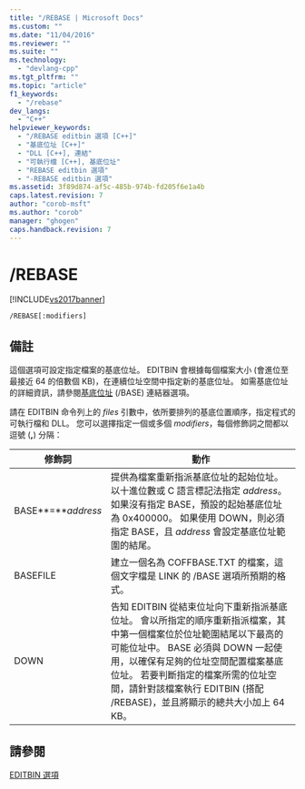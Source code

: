 ```yaml
---
title: "/REBASE | Microsoft Docs"
ms.custom: ""
ms.date: "11/04/2016"
ms.reviewer: ""
ms.suite: ""
ms.technology: 
  - "devlang-cpp"
ms.tgt_pltfrm: ""
ms.topic: "article"
f1_keywords: 
  - "/rebase"
dev_langs: 
  - "C++"
helpviewer_keywords: 
  - "/REBASE editbin 選項 [C++]"
  - "基底位址 [C++]"
  - "DLL [C++], 連結"
  - "可執行檔 [C++], 基底位址"
  - "REBASE editbin 選項"
  - "-REBASE editbin 選項"
ms.assetid: 3f89d874-af5c-485b-974b-fd205f6e1a4b
caps.latest.revision: 7
author: "corob-msft"
ms.author: "corob"
manager: "ghogen"
caps.handback.revision: 7
---
```

# /REBASE
[!INCLUDE[vs2017banner](../../assembler/inline/includes/vs2017banner.md)]

```  
/REBASE[:modifiers]  
```  
  
## 備註  
 這個選項可設定指定檔案的基底位址。  EDITBIN 會根據每個檔案大小 \(會進位至最接近 64 的倍數個 KB\)，在連續位址空間中指定新的基底位址。  如需基底位址的詳細資訊，請參閱[基底位址](../../build/reference/base-base-address.md) \(\/BASE\) 連結器選項。  
  
 請在 EDITBIN 命令列上的 *files* 引數中，依所要排列的基底位置順序，指定程式的可執行檔和 DLL。  您可以選擇指定一個或多個 *modifiers*，每個修飾詞之間都以逗號 \(**,**\) 分隔：  
  
|修飾詞|動作|  
|---------|--------|  
|BASE**\=***address*|提供為檔案重新指派基底位址的起始位址。  以十進位數或 C 語言標記法指定 *address*。  如果沒有指定 BASE，預設的起始基底位址為 0x400000。  如果使用 DOWN，則必須指定 BASE，且 *address* 會設定基底位址範圍的結尾。|  
|BASEFILE|建立一個名為 COFFBASE.TXT 的檔案，這個文字檔是 LINK 的 \/BASE 選項所預期的格式。|  
|DOWN|告知 EDITBIN 從結束位址向下重新指派基底位址。  會以所指定的順序重新指派檔案，其中第一個檔案位於位址範圍結尾以下最高的可能位址中。  BASE 必須與 DOWN 一起使用，以確保有足夠的位址空間配置檔案基底位址。  若要判斷指定的檔案所需的位址空間，請針對該檔案執行 EDITBIN \(搭配 \/REBASE\)，並且將顯示的總共大小加上 64 KB。|  
  
## 請參閱  
 [EDITBIN 選項](../../build/reference/editbin-options.md)